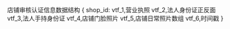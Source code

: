 店铺审核认证信息数据结构
{
  shop_id:
  vtf_1,营业执照
  vtf_2,法人身份证正反面
  vtf_3,法人手持身份证
  vtf_4,店铺门脸照片
  vtf_5,店铺日常照片数组
  vtf_6,时间戳
}
